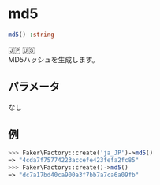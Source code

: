 # md5
```php
md5() :string
```
:jp: :us:  
MD5ハッシュを生成します。

## パラメータ
なし

## 例
```php
>>> Faker\Factory::create('ja_JP')->md5()
=> "4cda7f75774223accefe423fefa2fc85"
>>> Faker\Factory::create()->md5()
=> "dc7a17bd40ca900a3f7bb7a7ca6a09fb"
```
